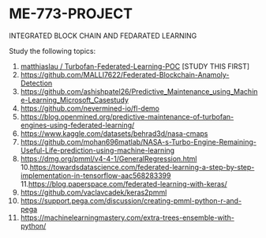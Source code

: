 # ME-773-PROJECT
INTEGRATED BLOCK CHAIN AND FEDARATED LEARNING

Study the following topics:
1. [matthiaslau / Turbofan-Federated-Learning-POC](https://github.com/matthiaslau/Turbofan-Federated-Learning-POC)  [STUDY THIS FIRST]
2. https://github.com/MALLI7622/Federated-Blockchain-Anamoly-Detection
3. https://github.com/ashishpatel26/Predictive_Maintenance_using_Machine-Learning_Microsoft_Casestudy
5. https://github.com/nevermined-io/fl-demo
6. https://blog.openmined.org/predictive-maintenance-of-turbofan-engines-using-federated-learning/
7. https://www.kaggle.com/datasets/behrad3d/nasa-cmaps
8. https://github.com/mohan696matlab/NASA-s-Turbo-Engine-Remaining-Useful-Life-prediction-using-machine-learning
9. https://dmg.org/pmml/v4-4-1/GeneralRegression.html
10.https://towardsdatascience.com/federated-learning-a-step-by-step-implementation-in-tensorflow-aac568283399
11.https://blog.paperspace.com/federated-learning-with-keras/
12. https://github.com/vaclavcadek/keras2pmml
13. https://support.pega.com/discussion/creating-pmml-python-r-and-pega
14. https://machinelearningmastery.com/extra-trees-ensemble-with-python/
